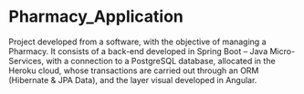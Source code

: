 # Pharmacy_Application
Project developed from a software, with the objective of managing a Pharmacy. It consists of a back-end developed in Spring Boot – Java Micro-Services, with a connection to a PostgreSQL database, allocated in the Heroku cloud, whose transactions are carried out through an ORM (Hibernate &amp; JPA Data), and the layer visual developed in Angular.
